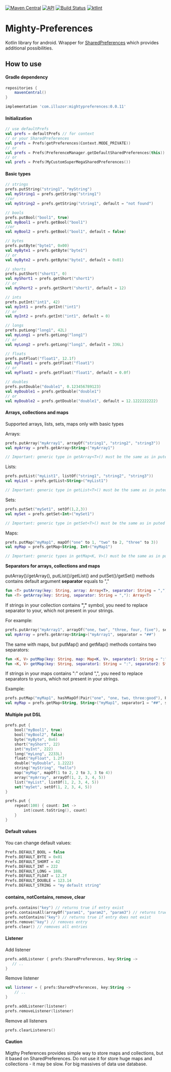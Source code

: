 [![Maven Central](https://maven-badges.herokuapp.com/maven-central/com.illuzor/mightypreferences/badge.svg)](https://maven-badges.herokuapp.com/maven-central/com.illuzor/mightypreferences)
[![API](https://img.shields.io/badge/API-14%2B-orange.svg?style=flat)](https://android-arsenal.com/api?level=14)
[![Build Status](https://travis-ci.org/illuzor/Mighty-Preferences.svg?branch=master)](https://travis-ci.org/illuzor/Mighty-Preferences)
[![ktlint](https://img.shields.io/badge/code%20style-%E2%9D%A4-FF4081.svg)](https://ktlint.github.io/)

# Mighty-Preferences

Kotlin library for android. Wrapper for [SharedPreferences](https://developer.android.com/reference/android/content/SharedPreferences.html) which provides additional possibilities.

How to use
-----
#### Gradle dependency

```groovy
repositories {
    mavenCentral()
}

implementation 'com.illuzor:mightypreferences:0.0.11'
```
#### Initialization

```kotlin
// use defaultPrefs
val prefs = defaultPrefs // for context
// or your SharedPreferences
val prefs = Prefs(getPreferences(Context.MODE_PRIVATE))
// or
val prefs = Prefs(PreferenceManager.getDefaultSharedPreferences(this))
// or
val prefs = Prefs(MyCustomSuperMegaSharedPreferences())

```

#### Basic types

```kotlin
// strings
prefs.putString("string1", "myString")
val myString1 = prefs.getString("string1")
//or
val myString2 = prefs.getString("string1", default = "not found")

// bools
prefs.putBool("bool1", true)
val myBool1 = prefs.getBool("bool1")
//or
val myBool2 = prefs.getBool("bool1", default = false)

// bytes
prefs.putByte("byte1", 0x00)
val myByte1 = prefs.getByte("byte1")
// or
val myByte2 = prefs.getByte("byte1", default = 0x01)

// shorts
prefs.putShort("short1", 0)
val myShort1 = prefs.getShort("short1")
// or
val myShort2 = prefs.getShort("short1", default = 12)

// ints
prefs.putInt("int1", 42)
val myInt1 = prefs.getInt("int1")
// or
val myInt2 = prefs.getInt("int1", default = 0)

// longs
prefs.putLong("long1", 42L)
val myLong1 = prefs.getLong("long1")
// or
val myLong2 = prefs.getLong("long1", default = 336L)

// floats
prefs.putFloat("float1", 12.1f)
val myFloat1 = prefs.getFloat("float1")
// or
val myFloat2 = prefs.getFloat("float1", default = 0.0f)

// doubles
prefs.putDouble("double1", 0.123456789123)
val myDouble1 = prefs.getDouble("double1")
// or
val myDouble2 = prefs.getDouble("double1", default = 12.1222222222)
```

#### Arrays, collections and maps

Supported arrays, lists, sets, maps only with basic types

Arrays:

```kotlin
prefs.putArray("myArray1", arrayOf("string1", "string2", "string3"))
val myArray = prefs.getArray<String>("myArray1")

// Important: generic type in getArray<T>() must be the same as in puted array
```

Lists:

```kotlin
prefs.putList("myList1", listOf("string1", "string2", "string3"))
val myList = prefs.getList<String>("myList1")

// Important: generic type in getList<T>() must be the same as in puted list
```

Sets:

```kotlin
prefs.putSet("mySet1", setOf(1,2,3))
val mySet = prefs.getSet<Int>("mySet1")

// Important: generic type in getSet<T>() must be the same as in puted set
```

Maps:

```kotlin
prefs.putMap("myMap1", mapOf("one" to 1, "two" to 2, "three" to 3))
val myMap = prefs.getMap<String, Int>("myMap1")

// Important: generic types in getMap<K, V>() must be the same as in puted map
```

**Separators for arrays, collections and maps**

putArray()/getArray(), putList()/getList() and putSet()/getSet() methods contains default argument **separator** equals to ","
```kotlin
fun <T> putArray(key: String, array: Array<T>, separator: String = ",")
fun <T> getArray(key: String, separator: String = ","): Array<T>
```
If strings in your collection contains **","** symbol, you need to replace separator to your, which not present in your strings.

For example:

```kotlin
prefs.putArray("myArray1", arrayOf("one, two", "three, four, five"), separator = "##")
val myArray = prefs.getArray<String>("myArray1", separator = "##")
```
The same with maps, but putMap() and getMap() methods contains two separators:

```kotlin
fun <K, V> putMap(key: String, map: Map<K, V>, separator1: String = ":", separator2: String = ",") 
fun <K, V> getMap(key: String, separator1: String = ":", separator2: String = ","): Map<K, V>
```
If strings in your maps contains ":" or/and ",", you need to replace separators to yours, which not present in your strings.

Example:

```kotlin
prefs.putMap("myMap1", hashMapOf(Pair("one", "one, two, three:good"), Pair("two", "four, five:bad")), separator1 = "##", separator2 = "%%")
val myMap = prefs.getMap<String, String>("myMap1", separator1 = "##", separator2 = "%%")
```

#### Multiple put DSL
```kotlin
prefs.put {
    bool("myBool1", true)
    bool("myBool2", false)
    byte("myByte", 0x6)
    short("myShort", 22)
    int("myInt", 222)
    long("myLong", 2233L)
    float("myFloat", 1.2f)
    double("myDouble", 1.2222)
    string("myString", "hello")
    map("myMap", mapOf(1 to 2, 2 to 3, 3 to 4))
    array("myArray", arrayOf(1, 2, 3, 4, 5))
    list("myList", listOf(1, 2, 3, 4, 5))
    set("mySet", setOf(1, 2, 3, 4, 5))
}
```
```kotlin
prefs.put {
    repeat(100) { count: Int ->
        int(count.toString(), count)
    }
}
```

#### Default values

You can change default values:

```kotlin
Prefs.DEFAULT_BOOL = false
Prefs.DEFAULT_BYTE = 0x01
Prefs.DEFAULT_SHORT = 42
Prefs.DEFAULT_INT = 222
Prefs.DEFAULT_LONG = 188L
Prefs.DEFAULT_FLOAT = 12.2f
Prefs.DEFAULT_DOUBLE = 123.14
Prefs.DEFAULT_STRING = "my default string"
```

#### contains, notContains, remove, clear

```kotlin
prefs.contains("key") // returns true if entry exist
prefs.containsAll(arrayOf("param1", "param2", "param3") // returns true if all entries exist
prefs.notContains("key") // returns true if entry does not exist
prefs.remove("key") // removes entry
prefs.clear() // removes all entries
```

#### Listener

Add listener

```kotlin
prefs.addListener { prefs:SharedPreferences, key:String ->
   // ..
}
```
Remove listener

```kotlin
val listener = { prefs:SharedPreferences, key:String ->
    // ..
}

prefs.addListener(listener)
prefs.removeListener(listener)
```
Remove all listeners
```kotlin
prefs.clearListeners()
```

#### Caution

Migthy Preferences provides simple way to store maps and collections, but it based on SharedPreferences. Do not use it for store huge maps and collections - it may be slow. For big massives of data use database.
